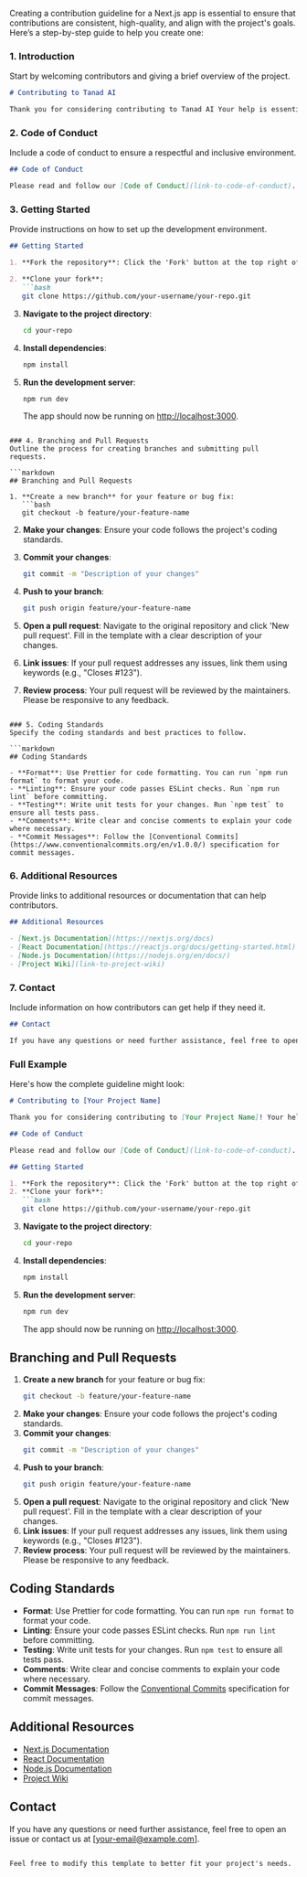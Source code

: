 Creating a contribution guideline for a Next.js app is essential to ensure that contributions are consistent, high-quality, and align with the project's goals. Here’s a step-by-step guide to help you create one:

### 1. Introduction
Start by welcoming contributors and giving a brief overview of the project.

```markdown
# Contributing to Tanad AI

Thank you for considering contributing to Tanad AI Your help is essential for the project's success. This guide outlines the process for contributing to our Next.js application.
```

### 2. Code of Conduct
Include a code of conduct to ensure a respectful and inclusive environment.

```markdown
## Code of Conduct

Please read and follow our [Code of Conduct](link-to-code-of-conduct). We expect all contributors to adhere to these guidelines.
```

### 3. Getting Started
Provide instructions on how to set up the development environment.

```markdown
## Getting Started

1. **Fork the repository**: Click the 'Fork' button at the top right of the repository page.

2. **Clone your fork**: 
   ```bash
   git clone https://github.com/your-username/your-repo.git
   ```

3. **Navigate to the project directory**: 
   ```bash
   cd your-repo
   ```

4. **Install dependencies**: 
   ```bash
   npm install
   ```

5. **Run the development server**: 
   ```bash
   npm run dev
   ```

   The app should now be running on [http://localhost:3000](http://localhost:3000).
```

### 4. Branching and Pull Requests
Outline the process for creating branches and submitting pull requests.

```markdown
## Branching and Pull Requests

1. **Create a new branch** for your feature or bug fix:
   ```bash
   git checkout -b feature/your-feature-name
   ```

2. **Make your changes**: Ensure your code follows the project's coding standards.

3. **Commit your changes**:
   ```bash
   git commit -m "Description of your changes"
   ```

4. **Push to your branch**:
   ```bash
   git push origin feature/your-feature-name
   ```

5. **Open a pull request**: Navigate to the original repository and click 'New pull request'. Fill in the template with a clear description of your changes.

6. **Link issues**: If your pull request addresses any issues, link them using keywords (e.g., "Closes #123").

7. **Review process**: Your pull request will be reviewed by the maintainers. Please be responsive to any feedback.
```

### 5. Coding Standards
Specify the coding standards and best practices to follow.

```markdown
## Coding Standards

- **Format**: Use Prettier for code formatting. You can run `npm run format` to format your code.
- **Linting**: Ensure your code passes ESLint checks. Run `npm run lint` before committing.
- **Testing**: Write unit tests for your changes. Run `npm test` to ensure all tests pass.
- **Comments**: Write clear and concise comments to explain your code where necessary.
- **Commit Messages**: Follow the [Conventional Commits](https://www.conventionalcommits.org/en/v1.0.0/) specification for commit messages.
```

### 6. Additional Resources
Provide links to additional resources or documentation that can help contributors.

```markdown
## Additional Resources

- [Next.js Documentation](https://nextjs.org/docs)
- [React Documentation](https://reactjs.org/docs/getting-started.html)
- [Node.js Documentation](https://nodejs.org/en/docs/)
- [Project Wiki](link-to-project-wiki)
```

### 7. Contact
Include information on how contributors can get help if they need it.

```markdown
## Contact

If you have any questions or need further assistance, feel free to open an issue or contact us at [your-email@example.com].
```

### Full Example
Here's how the complete guideline might look:

```markdown
# Contributing to [Your Project Name]

Thank you for considering contributing to [Your Project Name]! Your help is essential for the project's success. This guide outlines the process for contributing to our Next.js application.

## Code of Conduct

Please read and follow our [Code of Conduct](link-to-code-of-conduct). We expect all contributors to adhere to these guidelines.

## Getting Started

1. **Fork the repository**: Click the 'Fork' button at the top right of the repository page.
2. **Clone your fork**:
   ```bash
   git clone https://github.com/your-username/your-repo.git
   ```
3. **Navigate to the project directory**:
   ```bash
   cd your-repo
   ```
4. **Install dependencies**:
   ```bash
   npm install
   ```
5. **Run the development server**:
   ```bash
   npm run dev
   ```
   The app should now be running on [http://localhost:3000](http://localhost:3000).

## Branching and Pull Requests

1. **Create a new branch** for your feature or bug fix:
   ```bash
   git checkout -b feature/your-feature-name
   ```
2. **Make your changes**: Ensure your code follows the project's coding standards.
3. **Commit your changes**:
   ```bash
   git commit -m "Description of your changes"
   ```
4. **Push to your branch**:
   ```bash
   git push origin feature/your-feature-name
   ```
5. **Open a pull request**: Navigate to the original repository and click 'New pull request'. Fill in the template with a clear description of your changes.
6. **Link issues**: If your pull request addresses any issues, link them using keywords (e.g., "Closes #123").
7. **Review process**: Your pull request will be reviewed by the maintainers. Please be responsive to any feedback.

## Coding Standards

- **Format**: Use Prettier for code formatting. You can run `npm run format` to format your code.
- **Linting**: Ensure your code passes ESLint checks. Run `npm run lint` before committing.
- **Testing**: Write unit tests for your changes. Run `npm test` to ensure all tests pass.
- **Comments**: Write clear and concise comments to explain your code where necessary.
- **Commit Messages**: Follow the [Conventional Commits](https://www.conventionalcommits.org/en/v1.0.0/) specification for commit messages.

## Additional Resources

- [Next.js Documentation](https://nextjs.org/docs)
- [React Documentation](https://reactjs.org/docs/getting-started.html)
- [Node.js Documentation](https://nodejs.org/en/docs/)
- [Project Wiki](link-to-project-wiki)

## Contact

If you have any questions or need further assistance, feel free to open an issue or contact us at [your-email@example.com].
```

Feel free to modify this template to better fit your project's needs.
